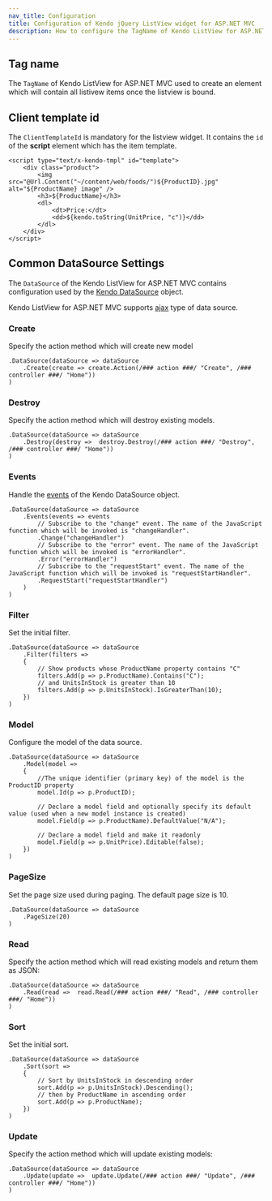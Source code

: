 ```yaml
---
nav_title: Configuration
title: Configuration of Kendo jQuery ListView widget for ASP.NET MVC
description: How to configure the TagName of Kendo ListView for ASP.NET MVC and set Client Template ID of the script element.
---
```


## Tag name

The `TagName` of Kendo ListView for ASP.NET MVC used to create an element which will contain all listivew items once the listview is bound.

## Client template id

The `ClientTemplateId` is mandatory for the listview widget. It contains the `id` of the **script** element which has the item template.

	<script type="text/x-kendo-tmpl" id="template">
	    <div class="product">
	        <img src="@Url.Content("~/content/web/foods/")${ProductID}.jpg" alt="${ProductName} image" />
	        <h3>${ProductName}</h3>
	        <dl>
	            <dt>Price:</dt>
	            <dd>${kendo.toString(UnitPrice, "c")}</dd>
	        </dl>
	    </div>
	</script>

## Common DataSource Settings

The `DataSource` of the Kendo ListView for ASP.NET MVC contains configuration used by
the [Kendo DataSource](/api/framework/datasource) object.

Kendo ListView for ASP.NET MVC supports
[ajax](/getting-started/using-kendo-with/aspnet-mvc/helpers/listview/binding) type of data source.


###   Create
Specify the action method which will create new model

    .DataSource(dataSource => dataSource
        .Create(create => create.Action(/### action ###/ "Create", /### controller ###/ "Home"))
    )

###   Destroy
Specify the action method which will destroy existing models.

    .DataSource(dataSource => dataSource
        .Destroy(destroy =>  destroy.Destroy(/### action ###/ "Destroy", /### controller ###/ "Home"))
    )

###   Events
Handle the [events](/api/framework/datasource#events) of the Kendo DataSource object.

    .DataSource(dataSource => dataSource
        .Events(events => events
            // Subscribe to the "change" event. The name of the JavaScript function which will be invoked is "changeHandler".
            .Change("changeHandler")
            // Subscribe to the "error" event. The name of the JavaScript function which will be invoked is "errorHandler".
            .Error("errorHandler")
            // Subscribe to the "requestStart" event. The name of the JavaScript function which will be invoked is "requestStartHandler".
            .RequestStart("requestStartHandler")
        )
    )

###   Filter
Set the initial filter.

    .DataSource(dataSource => dataSource
        .Filter(filters =>
        {
            // Show products whose ProductName property contains "C"
            filters.Add(p => p.ProductName).Contains("C");
            // and UnitsInStock is greater than 10
            filters.Add(p => p.UnitsInStock).IsGreaterThan(10);
        })
    )

###   Model
Configure the model of the data source.

    .DataSource(dataSource => dataSource
        .Model(model =>
        {
            //The unique identifier (primary key) of the model is the ProductID property
            model.Id(p => p.ProductID);

            // Declare a model field and optionally specify its default value (used when a new model instance is created)
            model.Field(p => p.ProductName).DefaultValue("N/A");

            // Declare a model field and make it readonly
            model.Field(p => p.UnitPrice).Editable(false);
        })
    )

###   PageSize
Set the page size used during paging. The default page size is 10.

    .DataSource(dataSource => dataSource
        .PageSize(20)
    )

###   Read
Specify the action method which will read existing models and return them as JSON:

    .DataSource(dataSource => dataSource
        .Read(read =>  read.Read(/### action ###/ "Read", /### controller ###/ "Home"))
    )

###   Sort
Set the initial sort.

    .DataSource(dataSource => dataSource
        .Sort(sort =>
        {
            // Sort by UnitsInStock in descending order
            sort.Add(p => p.UnitsInStock).Descending();
            // then by ProductName in ascending order
            sort.Add(p => p.ProductName);
        })
    )

###   Update
Specify the action method which will update existing models:

    .DataSource(dataSource => dataSource
        .Update(update =>  update.Update(/### action ###/ "Update", /### controller ###/ "Home"))
    )
